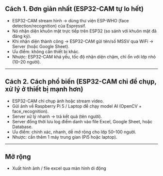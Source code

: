 ## Cách 1. Đơn giản nhất (ESP32-CAM tự lo hết)
- ESP32-CAM stream hình → dùng thư viện ESP-WHO (face detection/recognition) của Espressif.
- Nó nhận diện khuôn mặt trực tiếp trên ESP32 (so sánh với khuôn mặt đã đăng ký).
- Khi nhận diện thành công → ESP32-CAM gửi tên/số MSSV qua WiFi → Server (hoặc Google Sheet).
- Ưu điểm: không cần thiết bị khác.
- Nhược: ESP32-CAM khá yếu, tốc độ nhận diện chậm, chỉ ổn với lớp nhỏ (10–20 người).
------
## Cách 2. Cách phổ biến (ESP32-CAM chỉ để chụp, xử lý ở thiết bị mạnh hơn)
- ESP32-CAM chỉ chụp ảnh hoặc stream video.
- Gửi ảnh về Raspberry Pi 5 / Laptop để chạy model AI (OpenCV + face_recognition).
- Server xử lý nhanh → trả kết quả (tên người).
- Server đồng thời lưu log điểm danh vào file Excel, Google Sheet, hoặc Database.
- Ưu điểm: chính xác, nhanh, dễ mở rộng cho lớp 50–100 người.
- Nhược: cần thêm 1 máy trung gian (Pi5 hoặc laptop).
------
## Mở rộng 
- Xuất hình ảnh / file excel qua màn hình di động 

